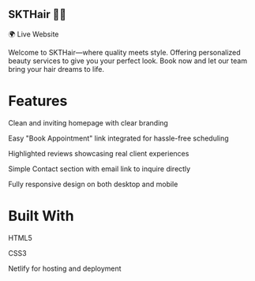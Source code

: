 ## SKTHair 💇‍♀️
🌍 Live Website

Welcome to SKTHair—where quality meets style. Offering personalized beauty services to give you your perfect look. Book now and let our team bring your hair dreams to life.

# Features
Clean and inviting homepage with clear branding

Easy "Book Appointment" link integrated for hassle-free scheduling

Highlighted reviews showcasing real client experiences

Simple Contact section with email link to inquire directly

Fully responsive design on both desktop and mobile

# Built With
HTML5

CSS3

Netlify for hosting and deployment

